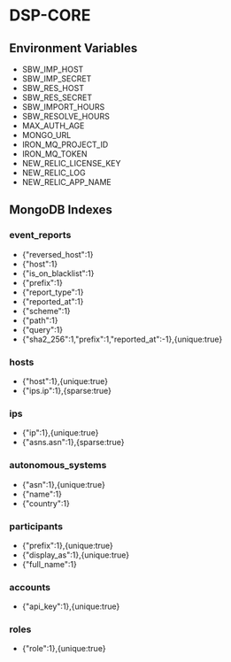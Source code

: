 # DSP-CORE

## Environment Variables
* SBW_IMP_HOST
* SBW_IMP_SECRET
* SBW_RES_HOST
* SBW_RES_SECRET
* SBW_IMPORT_HOURS
* SBW_RESOLVE_HOURS
* MAX_AUTH_AGE
* MONGO_URL
* IRON_MQ_PROJECT_ID
* IRON_MQ_TOKEN
* NEW_RELIC_LICENSE_KEY
* NEW_RELIC_LOG
* NEW_RELIC_APP_NAME



## MongoDB Indexes
### event_reports
* {"reversed_host":1}
* {"host":1}
* {"is_on_blacklist":1}
* {"prefix":1}
* {"report_type":1}
* {"reported_at":1}
* {"scheme":1}
* {"path":1}
* {"query":1}
* {"sha2_256":1,"prefix":1,"reported_at":-1},{unique:true}

### hosts
* {"host":1},{unique:true}
* {"ips.ip":1},{sparse:true}

### ips
* {"ip":1},{unique:true}
* {"asns.asn":1},{sparse:true}

### autonomous_systems
* {"asn":1},{unique:true}
* {"name":1}
* {"country":1}

### participants
* {"prefix":1},{unique:true}
* {"display_as":1},{unique:true}
* {"full_name":1}

### accounts
* {"api_key":1},{unique:true}

### roles
* {"role":1},{unique:true}
